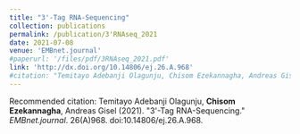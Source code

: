 ```yaml
---
title: "3'-Tag RNA-Sequencing"
collection: publications
permalink: /publication/3'RNAseq_2021
date: 2021-07-08
venue: 'EMBnet.journal'
#paperurl: '/files/pdf/3RNAseq_2021.pdf'
link: 'http://dx.doi.org/10.14806/ej.26.A.968'
#citation: "Temitayo Adebanji Olagunju, Chisom Ezekannagha, Andreas Gisel (2021). &quot;3'-Tag RNA-Sequencing.&quot; <i>EMBnet.journal</i>. 26(A)968. doi:10.14806/ej.26.A.968"
---
```


<!---[Download paper here](/files/pdf/3RNAseq_2021) --->

Recommended citation: Temitayo Adebanji Olagunju, **Chisom Ezekannagha**, Andreas Gisel (2021). "3'-Tag RNA-Sequencing." <i>EMBnet.journal</i>. 26(A)968. doi:10.14806/ej.26.A.968.